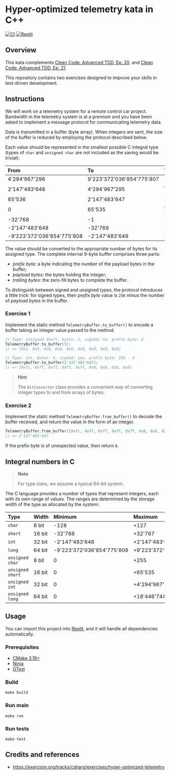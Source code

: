 # Hyper-optimized telemetry kata in C++

[![CI](https://github.com/Coding-Cuddles/hyper-optimized-telemetry-cpp-kata/actions/workflows/main.yml/badge.svg)](https://github.com/Coding-Cuddles/hyper-optimized-telemetry-cpp-kata/actions/workflows/main.yml)
[![Replit](https://img.shields.io/badge/Try%20with%20Replit-black?logo=replit)](https://replit.com/new/github/Coding-Cuddles/hyper-optimized-telemetry-cpp-kata)

## Overview

This kata complements [Clean Code: Advanced TDD, Ep. 20](https://cleancoders.com/episode/clean-code-episode-20).
and [Clean Code: Advanced TDD, Ep. 21](https://cleancoders.com/episode/clean-code-episode-21).

This repository contains two exercises designed to improve your skills in
test-driven development.

## Instructions

We will work on a telemetry system for a remote control car project. Bandwidth
in the telemetry system is at a premium and you have been asked to implement a
message protocol for communicating telemetry data.

Data is transmitted in a buffer (byte array). When integers are sent, the size
of the buffer is reduced by employing the protocol described below.

Each value should be represented in the smallest possible C integral type
(types of `char` and `unsigned char` are not included as the saving would be
trivial):

| From                       | To                        | Type             |
|:---------------------------|:------------------------- |:-----------------|
| 4'294'967'296              | 9'223'372'036'854'775'807 | `long`           |
| 2'147'483'648              | 4'294'967'295             | `unsigned int`   |
| 65'536                     | 2'147'483'647             | `int`            |
| 0                          | 65'535                    | `unsigned short` |
| -32'768                    | -1                        | `short`          |
| -2'147'483'648             | -32'769                   | `int`            |
| -9'223'372'036'854'775'808 | -2'147'483'649            | `long`           |

The value should be converted to the appropriate number of bytes for its
assigned type. The complete internal 9-byte buffer comprises three parts:
* _prefix byte_: a byte indicating the number of the payload bytes in the
  buffer;
* _payload bytes_: the bytes holding the integer;
* _trailing bytes_: the zero-fill bytes to complete the buffer.

To distinguish between signed and unsigned types, the protocol introduces a
little trick: for signed types, their _prefix byte_ value is `256` minus the
number of _payload bytes_ in the buffer.

### Exercise 1

Implement the static method `TelemetryBuffer.to_buffer()` to encode a buffer
taking an integer value passed to the method.

```cpp
// Type: unsigned short, bytes: 2, signed: no, prefix byte: 2
TelemetryBuffer.to_buffer(5);
// => [0x2, 0x5, 0x0, 0x0, 0x0, 0x0, 0x0, 0x0, 0x0]

// Type: int, bytes: 4, signed: yes, prefix byte: 256 - 4
TelemetryBuffer.to_buffer(2'147'483'647);
// => [0xfc, 0xff, 0xff, 0xff, 0x7f, 0x0, 0x0, 0x0, 0x0]
```

> **Hint**
>
> The `BitConverter` class provides a convenient way of converting integer
> types to and from arrays of bytes.

### Exercise 2

Implement the static method `TelemetryBuffer.from_buffer()` to decode the
buffer received, and return the value in the form of an integer.

```cpp
TelemetryBuffer.from_buffer([0xfc, 0xff, 0xff, 0xff, 0x7f, 0x0, 0x0, 0x0, 0x0])
// => 2'147'483'647
```

If the prefix byte is of unexpected value, then return `0`.

## Integral numbers in C

> **Note**
>
> For type sizes, we assume a typical 64-bit system.

The C language provides a number of types that represent integers, each with
its own range of values. The ranges are determined by the storage width of the
type as allocated by the system:

| Type             | Width  | Minimum                    | Maximum                     |
|:-----------------|:-------|:---------------------------|:--------------------------- |
| `char`           | 8 bit  | -128                       | +127                        |
| `short`          | 16 bit | -32'768                    | +32'767                     |
| `int`            | 32 bit | -2'147'483'648             | +2'147'483'647              |
| `long`           | 64 bit | -9'223'372'036'854'775'808 | +9'223'372'036'854'775'807  |
| `unsigned char`  | 8 bit  | 0                          | +255                        |
| `unsigned short` | 16 bit | 0                          | +65'535                     |
| `unsigned int`   | 32 bit | 0                          | +4'294'967'295              |
| `unsigned long`  | 64 bit | 0                          | +18'446'744'073'709'551'615 |

## Usage

You can import this project into [Replit](https://replit.com), and it will
handle all dependencies automatically.

### Prerequisites

* [CMake 3.19+](https://cmake.org)
* [Ninja](https://ninja-build.org)
* [GTest](https://github.com/google/googletest)

### Build

```console
make build
```

### Run main

```console
make run
```

### Run tests

```console
make test
```

## Credits and references

* <https://exercism.org/tracks/csharp/exercises/hyper-optimized-telemetry>
